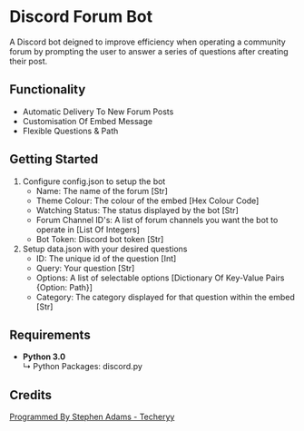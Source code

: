 # Discord Forum Bot
A Discord bot deigned to improve efficiency when operating a community forum by prompting the user to answer a series of questions after creating their post.

## Functionality
- Automatic Delivery To New Forum Posts
- Customisation Of Embed Message
- Flexible Questions & Path

## Getting Started
1) Configure config.json to setup the bot
    - Name: The name of the forum [Str]
    - Theme Colour: The colour of the embed [Hex Colour Code]
    - Watching Status: The status displayed by the bot [Str]
    - Forum Channel ID's: A list of forum channels you want the bot to operate in [List Of Integers]
    - Bot Token: Discord bot token [Str]
2) Setup data.json with your desired questions
    - ID: The unique id of the question [Int]
    - Query: Your question [Str]
    - Options: A list of selectable options [Dictionary Of Key-Value Pairs {Option: Path}]
    - Category: The category displayed for that question within the embed [Str]

## Requirements
- **Python 3.0**<br>↳ Python Packages: discord.py

## Credits
<a href="https://github.com/Techeryy">Programmed By Stephen Adams - Techeryy</a>